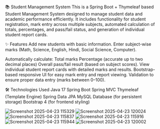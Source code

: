 📚 Student Management System
This is a Spring Boot + Thymeleaf based Student Management System designed to manage student data and academic performance efficiently.
It includes functionality for student registration, mark entry across multiple subjects, automated calculation of totals, percentages, and pass/fail status, and generation of individual student report cards.

✨ Features
Add new students with basic information.
Enter subject-wise marks (Math, Science, English, Hindi, Social Science, Computer).

Automatically calculate:
Total marks
Percentage (accurate up to two decimal places)
Overall pass/fail result (based on subject scores).
View individual student report cards with detailed marks and results.
Bootstrap-based responsive UI for easy mark entry and report viewing.
Validation to ensure proper data entry (marks between 0–100).

🛠️ Technologies Used
Java 17
Spring Boot
Spring MVC
Thymeleaf (Template Engine)
Spring Data JPA
MySQL Database (for persistent storage)
Bootstrap 4 (for frontend styling)

![Screenshot 2025-04-23 115329](https://github.com/user-attachments/assets/804a71d7-920b-4d01-a0cd-2f5b1a416ef8)
![Screenshot 2025-04-23 120024](https://github.com/user-attachments/assets/c62f1986-07a9-45ec-b0d6-78dab1cbc6ac)
![Screenshot 2025-04-23 115837](https://github.com/user-attachments/assets/295cfcc5-0ac8-459f-8f61-1d904784e9c9)
![Screenshot 2025-04-23 115916](https://github.com/user-attachments/assets/493e5652-659c-410a-aa99-787c65725d9b)
![Screenshot 2025-04-23 115944](https://github.com/user-attachments/assets/fe66883e-e8c7-4b88-9623-200f278b7110)
![Screenshot 2025-04-23 120002](https://github.com/user-attachments/assets/48888e7e-7742-477b-a8d1-ef633062c99f)




